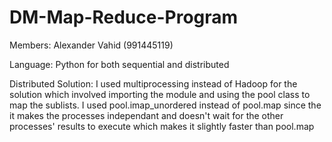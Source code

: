 # DM-Map-Reduce-Program
Members: Alexander Vahid (991445119)

Language: Python for both sequential and distributed 

Distributed Solution: I used multiprocessing instead of Hadoop for the solution which involved importing the module and using the pool 
class to map the sublists. I used pool.imap_unordered instead of pool.map since the it makes the processes independant and doesn't wait for the other processes' results to execute which makes it slightly faster than pool.map 
